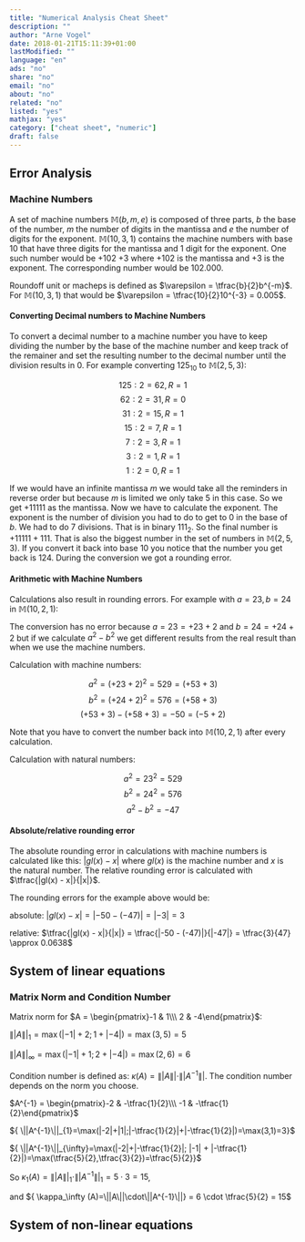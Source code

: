 ```yaml
---
title: "Numerical Analysis Cheat Sheet"
description: ""
author: "Arne Vogel"
date: 2018-01-21T15:11:39+01:00
lastModified: ""
language: "en"
ads: "no"
share: "no"
email: "no"
about: "no"
related: "no"
listed: "yes"
mathjax: "yes"
category: ["cheat sheet", "numeric"]
draft: false
---
```


## Error Analysis

### Machine Numbers
A set of machine numbers $\mathbb{M}(b,m,e)$ is composed of three parts, $b$ the base of the number, $m$ the number of digits in the mantissa and $e$ the number of digits for the exponent. $\mathbb{M}(10,3,1)$ contains the machine numbers with base 10 that have three digits for the mantissa and 1 digit for the exponent. One such number would be +102 +3 where +102 is the mantissa and +3 is the exponent. The corresponding number would be 102.000.

Roundoff unit or macheps is defined as $\varepsilon = \tfrac{b}{2}b^{-m}$. For $\mathbb{M}(10,3,1)$ that would be $\varepsilon = \tfrac{10}{2}10^{-3} = 0.005$.

#### Converting Decimal numbers to Machine Numbers

To convert a decimal number to a machine number you have to keep dividing the number by the base of the machine number and keep track of the remainer and set the resulting number to the decimal number until the division results in 0. For example converting $125_{10}$ to $\mathbb{M}(2,5,3)$:

$$125 : 2 = 62, R = 1$$
$$62 : 2 = 31, R = 0$$
$$31 : 2 = 15, R = 1$$
$$15 : 2 = 7, R = 1$$
$$7 : 2 = 3, R = 1$$
$$3 : 2 = 1, R = 1$$
$$1 : 2 = 0, R = 1$$

If we would have an infinite mantissa $m$ we would take all the reminders in reverse order but because $m$ is limited we only take 5 in this case. So we get $+11111$ as the mantissa. Now we have to calculate the exponent. The exponent is the number of division you had to do to get to 0 in the base of $b$. We had to do 7 divisions. That is in binary $111_{2}$. So the final number is $+11111 +111$. That is also the biggest number in the set of numbers in $\mathbb{M}(2,5,3)$. If you convert it back into base 10 you notice that the number you get back is 124. During the conversion we got a rounding error.

#### Arithmetic with Machine Numbers

Calculations also result in rounding errors. For example with $a = 23, b = 24$ in $\mathbb{M}(10,2,1)$:

The conversion has no error because $a = 23 = +23+2$ and $b = 24 = +24+2$ but if we calculate $a^2 - b^2$ we get different results from the real result than when we use the machine numbers.

Calculation with machine numbers:

$$a^2 = (+23+2)^2 = 529 = (+53+3)$$
$$b^2 = (+24+2)^2 = 576 = (+58+3)$$
$$(+53+3) - (+58+3) = -50 = (-5+2)$$

Note that you have to convert the number back into $\mathbb{M}(10,2,1)$ after every calculation.

Calculation with natural numbers:

$$a^2 = 23^2 = 529$$
$$b^2 = 24^2 = 576$$
$$a^2-b^2 = -47$$

#### Absolute/relative rounding error

The absolute rounding error in calculations with machine numbers is calculated like this: $|gl(x) - x|$ where $gl(x)$ is the machine number and $x$ is the natural number. The relative rounding error is calculated with $\tfrac{|gl(x) - x|}{|x|}$.

The rounding errors for the example above would be:

absolute: $|gl(x) - x| = | - 50 - (-47)| = |-3| = 3$

relative: $\tfrac{|gl(x) - x|}{|x|} = \tfrac{|-50 - (-47)|}{|-47|} = \tfrac{3}{47} \approx 0.0638$


## System of linear equations

### Matrix Norm and Condition Number

Matrix norm for $A = \begin{pmatrix}-1 & 1\\\ 2 & -4\end{pmatrix}$:

${ \||A\||_{1}=\max(|-1|+2;1+|-4|)=\max(3,5)=5}$ 

${ \||A\||_{\infty}=\max(|-1|+1; 2 + |-4|)=\max(2,6)=6}$

Condition number is defined as: ${ \kappa (A)=\||A\||\cdot\||A^{-1}\||}$. The condition number depends on the norm you choose.

$A^{-1} = \begin{pmatrix}-2 & -\tfrac{1}{2}\\\ -1 & -\tfrac{1}{2}\end{pmatrix}$

${ \||A^{-1}\||_{1}=\max(|-2|+|1|;|-\tfrac{1}{2}|+|-\tfrac{1}{2}|)=\max(3,1)=3}$ 

${ \||A^{-1}\||_{\infty}=\max(|-2|+|-\tfrac{1}{2}|; |-1| + |-\tfrac{1}{2}|)=\max(\tfrac{5}{2},\tfrac{3}{2})=\tfrac{5}{2}}$

So ${ \kappa_1 (A)=\||A\||_1\cdot\||A^{-1}\||_1} = 5 \cdot 3 = 15$,

and ${ \kappa_\infty (A)=\||A\||\cdot\||A^{-1}\||} = 6 \cdot \tfrac{5}{2} = 15$ 




## System of non-linear equations 
